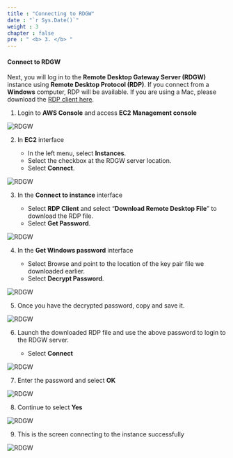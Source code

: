 ```yaml
---
title : "Connecting to RDGW"
date : "`r Sys.Date()`"
weight : 3
chapter : false
pre : " <b> 3. </b> "
---
```


#### Connect to RDGW

Next, you will log in to the **Remote Desktop Gateway Server (RDGW)** instance using **Remote Desktop Protocol (RDP)**. If you connect from a **Windows** computer, RDP will be available. If you are using a Mac, please download the [RDP client here](https://docs.microsoft.com/en-us/windows-server/remote/remote-desktop-services/clients/remote-desktop-mac).

1. Login to **AWS Console** and access **EC2 Management console**

![RDGW](/images/3-RDGW/0001.png?featherlight=false&width=90pc)

2. In **EC2** interface

    - In the left menu, select **Instances**.
    - Select the checkbox at the RDGW server location.
    - Select **Connect**.

![RDGW](/images/3-RDGW/0002.png?featherlight=false&width=90pc)

3. In the **Connect to instance** interface


   - Select **RDP Client** and select “**Download Remote Desktop File**” to download the RDP file.
   - Select **Get Password**.


![RDGW](/images/3-RDGW/0003.png?featherlight=false&width=90pc)

4. In the **Get **Windows** password** interface

   - Select Browse and point to the location of the key pair file we downloaded earlier.
   - Select **Decrypt Password**.

![RDGW](/images/3-RDGW/0004.png?featherlight=false&width=90pc)

5. Once you have the decrypted password, copy and save it.

![RDGW](/images/3-RDGW/0005.png?featherlight=false&width=90pc)

6. Launch the downloaded RDP file and use the above password to login to the RDGW server.

   - Select **Connect**

![RDGW](/images/3-RDGW/0006.png?featherlight=false&width=90pc)

7. Enter the password and select **OK**

![RDGW](/images/3-RDGW/0007.png?featherlight=false&width=90pc)

8. Continue to select **Yes**

![RDGW](/images/3-RDGW/0008.png?featherlight=false&width=90pc)

9. This is the screen connecting to the instance successfully

![RDGW](/images/3-RDGW/0009.png?featherlight=false&width=90pc)